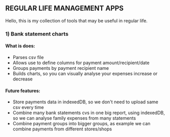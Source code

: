 ## REGULAR LIFE MANAGEMENT APPS

Hello, this is my collection of tools that may be useful in regular life.

### 1) Bank statement charts

#### What is does:
- Parses csv file
- Allows use to define columns for payment amount/recipient/date
- Groups payments by payment recipient name
- Builds charts, so you can visually analyse your expenses increase or decrease

#### Future features:
- Store payments data in indexedDB, so we don't need to upload same csv every time
- Combine many bank statements cvs in one big report, using indexedDB, so we can analyse family expenses from many statements
- Combine payment groups into bigger groups, as example we can combine payments from different stores/shops